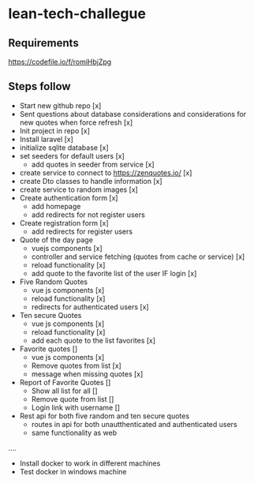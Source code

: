 # lean-tech-challegue

## Requirements 
https://codefile.io/f/romiHbjZpg

## Steps follow

- Start new github repo [x]
- Sent questions about database considerations and considerations for new quotes when force refresh [x]
- Init project in repo [x]
- Install laravel [x]
- initialize sqlite database [x]
- set seeders for default users [x]
    - add quotes in seeder from service [x]
- create service to connect to https://zenquotes.io/ [x]
- create Dto classes to handle information [x]
- create service to random images [x]
- Create authentication form [x]
    - add homepage
    - add redirects for not register users
- Create registration form [x]
    - add redirects for register users
- Quote of the day page
    - vuejs components [x]
    - controller and service fetching (quotes from cache or service) [x]
    - reload functionality [x]
    - add quote to the favorite list of the user IF login [x]
- Five Random Quotes 
    - vue js components [x]
    - reload functionality [x]
    - redirects for authenticated users [x]
- Ten secure Quotes
    - vue js components [x]
    - reload functionality [x]
    - add each quote to the list favorites [x]
- Favorite quotes []
    - vue js components [x]
    - Remove quotes from list [x]
    - message when missing quotes [x]
- Report of Favorite Quotes []
    - Show all list for all []
    - Remove quote from list []
    - Login link with username []
- Rest api for both five random and ten secure quotes
    - routes in api for both unautthenticated and authenticated users
    - same functionality as web 
    

....
- Install docker to work in different machines
- Test docker in windows machine